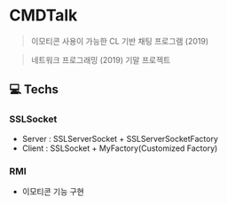 # CMDTalk
> 이모티콘 사용이 가능한 CL 기반 채팅 프로그램 (2019)

> 네트워크 프로그래밍 (2019) 기말 프로젝트

## 💻 Techs
### SSLSocket
- Server : SSLServerSocket + SSLServerSocketFactory
- Client : SSLSocket + MyFactory(Customized Factory)

### RMI
- 이모티콘 기능 구현
